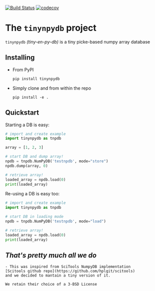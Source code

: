 [![Build Status](https://travis-ci.com/quatrope/tinynpydb.svg?branch=main)](https://travis-ci.com/quatrope/tinynpydb)
[![codecov](https://codecov.io/gh/quatrope/tinynpydb/branch/main/graph/badge.svg?token=UNSGY6431V)](undefined)

# The `tinynpydb` project
`tinynpydb` _(tiny-en-py-db)_ is a tiny picke-based numpy array database

## Installing

- From PyPI
    ```
    pip install tinynpydb
    ```

- Simply clone and from within the repo
    ```
    pip install -e .
    ```

## Quickstart

Starting a DB is easy:

```python
# import and create example
import tinynpydb as tnpdb

array = [1, 2, 3]

# start DB and dump array!
npdb = tnpdb.NumPyDB('testnpdb', mode="store")
npdb.dump(array, 0)

# retrieve array!
loaded_array = npdb.load(0)
print(loaded_array)
```

Re-using a DB is easy too:

```python
# import and create example
import tinynpydb as tnpdb

# start DB in loading mode
npdb = tnpdb.NumPyDB('testnpdb', mode="load")

# retrieve array!
loaded_array = npdb.load(0)
print(loaded_array)
```


*That's pretty much all we do*
--------


    - This was inspired from SciTools NumpyDB implementation
    [Scitools github repo](https://github.com/hplgit/scitools)
    and we decided to mantain a tiny version of it.

    We retain their choice of a 3-BSD License
